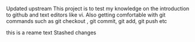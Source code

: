 Updated upstream
This project is to test my knowledge on the introduction to github and text editors like vi. 
Also getting comfortable with git commands such as git checkout , git commit, git add, git push etc

this is a reame text
Stashed changes

